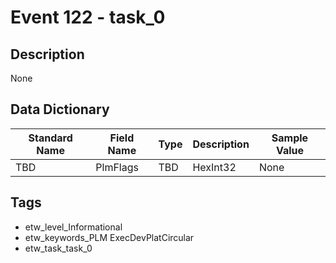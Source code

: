 # Event 122 - task_0

## Description
None

## Data Dictionary
|Standard Name|Field Name|Type|Description|Sample Value|
|---|---|---|---|---|
|TBD|PlmFlags|TBD|HexInt32|None|None|

## Tags
* etw_level_Informational
* etw_keywords_PLM ExecDevPlatCircular
* etw_task_task_0